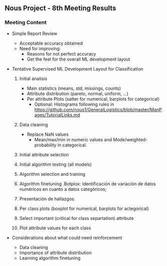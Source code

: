 
## Nous Project - 8th Meeting Results

### Meeting Content

* Simple Report Review
  * Acceptable accuracy obtained
  * Need for improving:
    * Reasons for not perfect accuracy
    * Get the feel for the overall ML development layout

* Tentative Supervised ML Development Layout for Classification
  1. Initial analisis
     * Main statistics (means, std, missings, counts)
     * Attribute distribution (pareto, normal, uniform, ...)
     * Per attribute Plots (satter for numerical, barplots for categorical)
       * Optional: Histograms following rules in 
         https://github.com/nous1/GeneralLogistics/blob/master/ManPages/TutorialLinks.md
  
  1. Data cleaning
     * Replace NaN values 
       * Mean/max/min in numeric values and Mode/weighted-probability in categorical.

  1. Initial attribute selection

  1. Initial algorithm testing (all models)

  1. Algorithm selection and training

  1. Algorithm finetuning
  .Botplox: Identificación de variación de datos numéricos en cuanto a datos categóricos;

  1. Presentación de hallazgos.
  
  1. Per class plots (boxplot for numerical, barplots for actegorical)
    1. Select important (critical for class separtation) attribute
    1. Plot attribute values for each class

* Considerations about what could need reinforcement
  * Data cleaning
  * Importance of attribute distribution
  * Learning algorithm finetuning
